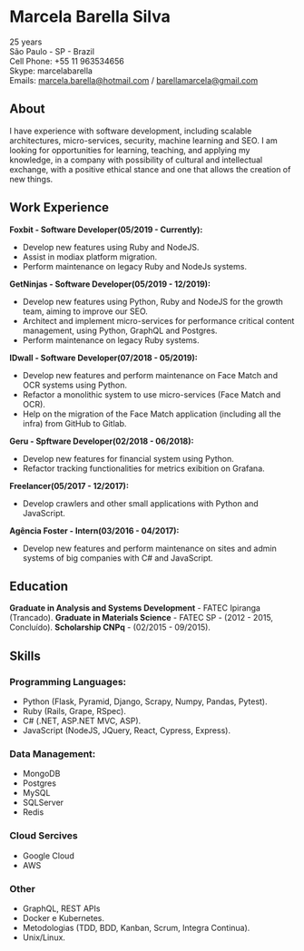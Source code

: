 # Marcela Barella Silva

25 years  
São Paulo - SP - Brazil  
Cell Phone: +55 11 963534656  
Skype: marcelabarella  
Emails: marcela.barella@hotmail.com / barellamarcela@gmail.com  

## About

I have experience with software development, including scalable architectures, micro-services, security, machine learning and SEO.
I am looking for opportunities for learning, teaching, and applying my knowledge, in a company with possibility of cultural and intellectual exchange, with a positive ethical stance and one that allows the creation of new things.

## Work Experience

**Foxbit - Software Developer(05/2019 - Currently):**
- Develop new features using Ruby and NodeJS.
- Assist in modiax platform migration.
- Perform maintenance on legacy Ruby and NodeJs systems.

**GetNinjas - Software Developer(05/2019 - 12/2019):**
- Develop new features using Python, Ruby and NodeJS for the growth team, aiming to improve our SEO.
- Architect and implement micro-services for performance critical content management, using Python, GraphQL and Postgres.
- Perform maintenance on legacy Ruby systems.

**IDwall - Software Developer(07/2018 - 05/2019):**
- Develop new features and perform maintenance on Face Match and OCR systems using Python.
- Refactor a monolithic system to use micro-services (Face Match and OCR).
- Help on the migration of the Face Match application (including all the infra) from GitHub to Gitlab.

**Geru - Spftware Developer(02/2018 - 06/2018):**
- Develop new features for financial system using Python.
- Refactor tracking functionalities for metrics exibition on Grafana.

**Freelancer(05/2017 - 12/2017):**
- Develop crawlers and other small applications with Python and JavaScript.

**Agência Foster - Intern(03/2016 - 04/2017):**
- Develop new features and perform maintenance on sites and admin systems of big companies with C# and JavaScript.

## Education
**Graduate in Analysis and Systems Development** - FATEC Ipiranga (Trancado).
**Graduate in Materials Science** - FATEC SP - (2012 - 2015, Concluído).
**Scholarship CNPq** - (02/2015 - 09/2015).

## Skills

### Programming Languages:
- Python (Flask, Pyramid, Django, Scrapy, Numpy, Pandas, Pytest).
- Ruby (Rails, Grape, RSpec).
- C# (.NET, ASP.NET MVC, ASP).
- JavaScript (NodeJS, JQuery, React, Cypress, Express).

### Data Management:
- MongoDB
- Postgres
- MySQL
- SQLServer
- Redis

### Cloud Sercives
- Google Cloud
- AWS

### Other
- GraphQL, REST APIs
- Docker e Kubernetes.
- Metodologias (TDD, BDD, Kanban, Scrum, Integra Continua).
- Unix/Linux.